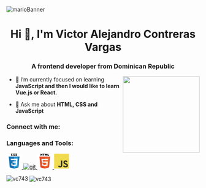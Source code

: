 ![marioBanner](https://github.com/vc743/vc743/assets/88216894/2415caf0-5e36-43e4-be9c-17ca25810b3b)
<h1 align="center">Hi 👋, I'm Victor Alejandro Contreras Vargas</h1>
<h3 align="center">A frontend developer from Dominican Republic</h3>
<img align="right" width="200" height="200" src="https://media1.giphy.com/media/scZPhLqaVOM1qG4lT9/giphy.gif?cid=ecf05e47j754sddziyyuxx3x43adeg21p5cc27qmk75fb02z&ep=v1_gifs_search&rid=giphy.gif&ct=g">

- 🌱 I’m currently focused on learning **JavaScript and then I would like to learn Vue.js or React.**

- 💬 Ask me about **HTML, CSS and JavaScript**

<h3 align="left">Connect with me:</h3>
<p align="left">
</p>

<h3 align="left">Languages and Tools:</h3>
<p align="left"> <a href="https://www.w3schools.com/css/" target="_blank" rel="noreferrer"> <img src="https://raw.githubusercontent.com/devicons/devicon/master/icons/css3/css3-original-wordmark.svg" alt="css3" width="40" height="40"/> </a> <a href="https://git-scm.com/" target="_blank" rel="noreferrer"> <img src="https://www.vectorlogo.zone/logos/git-scm/git-scm-icon.svg" alt="git" width="40" height="40"/> </a> <a href="https://www.w3.org/html/" target="_blank" rel="noreferrer"> <img src="https://raw.githubusercontent.com/devicons/devicon/master/icons/html5/html5-original-wordmark.svg" alt="html5" width="40" height="40"/> </a> <a href="https://developer.mozilla.org/en-US/docs/Web/JavaScript" target="_blank" rel="noreferrer"> <img src="https://raw.githubusercontent.com/devicons/devicon/master/icons/javascript/javascript-original.svg" alt="javascript" width="40" height="40"/> </a> </p>

<p><img align="left" src="https://github-readme-stats.vercel.app/api/top-langs?username=vc743&show_icons=true&theme=dark&locale=en&layout=compact" alt="vc743" /></p>

<p>&nbsp;<img align="center" src="https://github-readme-stats.vercel.app/api?username=vc743&show_icons=true&theme=dark&locale=en" alt="vc743" /></p>
